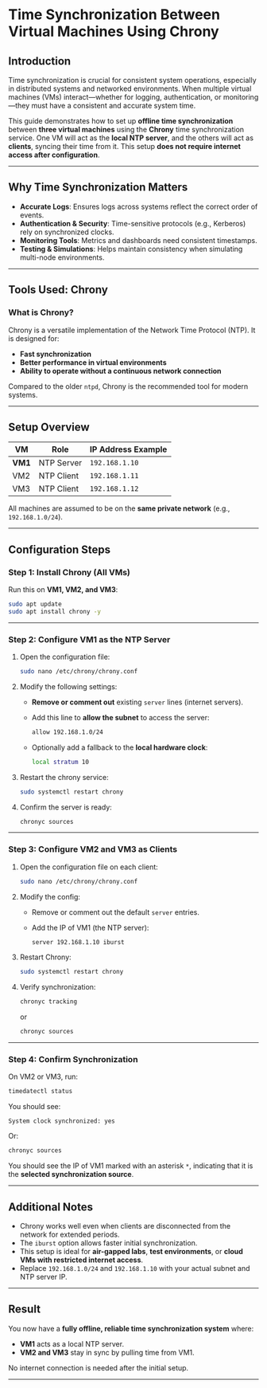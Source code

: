 #  Time Synchronization Between Virtual Machines Using Chrony 

## Introduction

Time synchronization is crucial for consistent system operations, especially in distributed systems and networked environments. When multiple virtual machines (VMs) interact—whether for logging, authentication, or monitoring—they must have a consistent and accurate system time.

This guide demonstrates how to set up **offline time synchronization** between **three virtual machines** using the **Chrony** time synchronization service. One VM will act as the **local NTP server**, and the others will act as **clients**, syncing their time from it. This setup **does not require internet access after configuration**.

---

##  Why Time Synchronization Matters

*  **Accurate Logs**: Ensures logs across systems reflect the correct order of events.
*  **Authentication & Security**: Time-sensitive protocols (e.g., Kerberos) rely on synchronized clocks.
*  **Monitoring Tools**: Metrics and dashboards need consistent timestamps.
*  **Testing & Simulations**: Helps maintain consistency when simulating multi-node environments.

---

##  Tools Used: Chrony

###  What is Chrony?

Chrony is a versatile implementation of the Network Time Protocol (NTP). It is designed for:

* **Fast synchronization**
* **Better performance in virtual environments**
* **Ability to operate without a continuous network connection**

Compared to the older `ntpd`, Chrony is the recommended tool for modern systems.

---

##  Setup Overview

| VM      | Role       | IP Address Example |
| ------- | ---------- | ------------------ |
| **VM1** | NTP Server | `192.168.1.10`     |
| VM2     | NTP Client | `192.168.1.11`     |
| VM3     | NTP Client | `192.168.1.12`     |

All machines are assumed to be on the **same private network** (e.g., `192.168.1.0/24`).

---

##  Configuration Steps

###  Step 1: Install Chrony (All VMs)

Run this on **VM1, VM2, and VM3**:

```bash
sudo apt update
sudo apt install chrony -y
```

---

###  Step 2: Configure VM1 as the NTP Server

1. Open the configuration file:

   ```bash
   sudo nano /etc/chrony/chrony.conf
   ```

2. Modify the following settings:

   * **Remove or comment out** existing `server` lines (internet servers).
   * Add this line to **allow the subnet** to access the server:

     ```bash
     allow 192.168.1.0/24
     ```
   * Optionally add a fallback to the **local hardware clock**:

     ```bash
     local stratum 10
     ```

3. Restart the chrony service:

   ```bash
   sudo systemctl restart chrony
   ```

4. Confirm the server is ready:

   ```bash
   chronyc sources
   ```

---

###  Step 3: Configure VM2 and VM3 as Clients

1. Open the configuration file on each client:

   ```bash
   sudo nano /etc/chrony/chrony.conf
   ```

2. Modify the config:

   * Remove or comment out the default `server` entries.
   * Add the IP of VM1 (the NTP server):

     ```bash
     server 192.168.1.10 iburst
     ```

3. Restart Chrony:

   ```bash
   sudo systemctl restart chrony
   ```

4. Verify synchronization:

   ```bash
   chronyc tracking
   ```

   or

   ```bash
   chronyc sources
   ```

---

###  Step 4: Confirm Synchronization

On VM2 or VM3, run:

```bash
timedatectl status
```

You should see:

```
System clock synchronized: yes
```

Or:

```bash
chronyc sources
```

You should see the IP of VM1 marked with an asterisk `*`, indicating that it is the **selected synchronization source**.

---

##  Additional Notes

* Chrony works well even when clients are disconnected from the network for extended periods.
* The `iburst` option allows faster initial synchronization.
* This setup is ideal for **air-gapped labs**, **test environments**, or **cloud VMs with restricted internet access**.
* Replace `192.168.1.0/24` and `192.168.1.10` with your actual subnet and NTP server IP.

---

##  Result

You now have a **fully offline, reliable time synchronization system** where:

* **VM1** acts as a local NTP server.
* **VM2 and VM3** stay in sync by pulling time from VM1.

No internet connection is needed after the initial setup.

---

